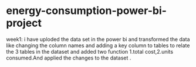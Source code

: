 # energy-consumption-power-bi-project
week1:
i have  uploded the data set in the power bi and transformed the data like changing the column names and adding a key column to tables to relate the 3 tables in the dataset and added two function 1.total cost,2.units consumed.And applied the changes to the dataset .
